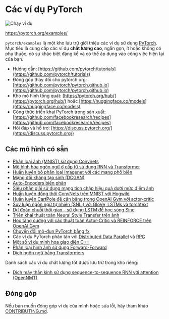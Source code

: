 # Các ví dụ PyTorch

![Chạy ví dụ](https://github.com/pytorch/examples/workflows/Run%20Examples/badge.svg)

https://pytorch.org/examples/

`pytorch/examples` là một kho lưu trữ giới thiệu các ví dụ sử dụng [PyTorch](https://github.com/pytorch/pytorch). Mục tiêu là cung cấp các ví dụ **chất lượng cao**, ngắn gọn, ít hoặc không có phụ thuộc, có sự khác biệt đáng kể và có thể áp dụng vào công việc hiện tại của bạn.

- Hướng dẫn: [https://github.com/pytorch/tutorials](https://github.com/pytorch/tutorials)
- Đóng góp thay đổi cho pytorch.org: [https://github.com/pytorch/pytorch.github.io](https://github.com/pytorch/pytorch.github.io)
- Kho mô hình tổng quát: [https://pytorch.org/hub/](https://pytorch.org/hub/) hoặc [https://huggingface.co/models](https://huggingface.co/models)
- Công thức triển khai PyTorch trong sản xuất: [https://github.com/facebookresearch/recipes](https://github.com/facebookresearch/recipes)
- Hỏi đáp và hỗ trợ: [https://discuss.pytorch.org/](https://discuss.pytorch.org/)

## Các mô hình có sẵn

- [Phân loại ảnh (MNIST) sử dụng Convnets](./mnist/README.md)
- [Mô hình hóa ngôn ngữ ở cấp từ sử dụng RNN và Transformer](./word_language_model/README.md)
- [Huấn luyện bộ phân loại Imagenet với các mạng phổ biến](./imagenet/README.md)
- [Mạng đối kháng tạo sinh (DCGAN)](./dcgan/README.md)
- [Auto-Encoders biến phân](./vae/README.md)
- [Siêu phân giải sử dụng mạng tích chập hiệu quả dưới mức điểm ảnh](./super_resolution/README.md)
- [Huấn luyện đồng thời ConvNets trên MNIST với Hogwild](mnist_hogwild)
- [Huấn luyện CartPole để cân bằng trong OpenAI Gym với actor-critic](./reinforcement_learning/README.md)
- [Suy luận ngôn ngữ tự nhiên (SNLI) với GloVe, LSTMs và torchtext](snli)
- [Dự đoán chuỗi thời gian - sử dụng LSTM để học sóng Sine](./time_sequence_prediction/README.md)
- [Triển khai thuật toán Neural Style Transfer trên ảnh](./fast_neural_style/README.md)
- [Học tăng cường với các thuật toán Actor-Critic và REINFORCE trên OpenAI Gym](./reinforcement_learning/README.md)
- [Chuyển đổi mô-đun PyTorch bằng fx](./fx/README.md)
- Các ví dụ PyTorch phân tán với [Distributed Data Parallel](./distributed/ddp/README.md) và [RPC](./distributed/rpc)
- [Một số ví dụ minh họa giao diện C++](cpp)
- [Phân loại hình ảnh sử dụng Forward-Forward](./mnist_forward_forward/README.md)
- [Dịch ngôn ngữ bằng Transformers](./language_translation/README.md)

Danh sách các ví dụ chất lượng tốt được lưu trữ trong kho riêng:

- [Dịch máy thần kinh sử dụng sequence-to-sequence RNN với attention (OpenNMT)](https://github.com/OpenNMT/OpenNMT-py)

## Đóng góp

Nếu bạn muốn đóng góp ví dụ của mình hoặc sửa lỗi, hãy tham khảo [CONTRIBUTING.md](CONTRIBUTING.md).